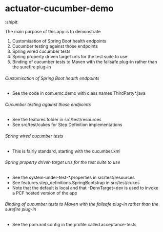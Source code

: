 # actuator-cucumber-demo

:shipit:

The main purpose of this app is to demonstrate

1. Customisation of Spring Boot health endpoints
2. Cucumber testing against those endpoints
3. Spring wired cucumber tests
4. Spring property driven target urls for the test suite to use
5. Binding of cucumber tests to Maven with the failsafe plug-in rather than the surefire plug-in

###### Customisation of Spring Boot health endpoints

* See the code in com.emc.demo with class names ThirdParty*.java

###### Cucumber testing against those endpoints

* See the features folder in src/test/resources
* See src/test/cukes for Step Definition implementations

###### Spring wired cucumber tests

* This is fairly standard, starting with the cucumber.xml

###### Spring property driven target urls for the test suite to use

* See the system-under-test-*.properties in src/test/resources
* See features.step_definitions.SpringBootstrap in src/test/cukes
* Note that the default is local and that -DenvTarget=dev is used to invoke a PCF hosted version of the app

###### Binding of cucumber tests to Maven with the failsafe plug-in rather than the surefire plug-in

* See the pom.xml config in the profile called acceptance-tests